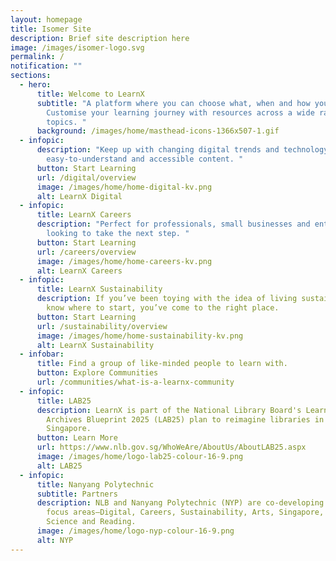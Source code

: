 ```yaml
---
layout: homepage
title: Isomer Site
description: Brief site description here
image: /images/isomer-logo.svg
permalink: /
notification: ""
sections:
  - hero:
      title: Welcome to LearnX
      subtitle: "A platform where you can choose what, when and how you learn.
        Customise your learning journey with resources across a wide range of
        topics. "
      background: /images/home/masthead-icons-1366x507-1.gif
  - infopic:
      description: "Keep up with changing digital trends and technology through
        easy-to-understand and accessible content. "
      button: Start Learning
      url: /digital/overview
      image: /images/home/home-digital-kv.png
      alt: LearnX Digital
  - infopic:
      title: LearnX Careers
      description: "Perfect for professionals, small businesses and entrepreneurs
        looking to take the next step. "
      button: Start Learning
      url: /careers/overview
      image: /images/home/home-careers-kv.png
      alt: LearnX Careers
  - infopic:
      title: LearnX Sustainability
      description: If you’ve been toying with the idea of living sustainably but don’t
        know where to start, you’ve come to the right place. 
      button: Start Learning
      url: /sustainability/overview
      image: /images/home/home-sustainability-kv.png
      alt: LearnX Sustainability
  - infobar:
      title: Find a group of like-minded people to learn with.
      button: Explore Communities
      url: /communities/what-is-a-learnx-community
  - infopic:
      title: LAB25
      description: LearnX is part of the National Library Board's Learning and
        Archives Blueprint 2025 (LAB25) plan to reimagine libraries in
        Singapore.
      button: Learn More
      url: https://www.nlb.gov.sg/WhoWeAre/AboutUs/AboutLAB25.aspx
      image: /images/home/logo-lab25-colour-16-9.png
      alt: LAB25
  - infopic:
      title: Nanyang Polytechnic
      subtitle: Partners
      description: NLB and Nanyang Polytechnic (NYP) are co-developing the learning
        focus areas—Digital, Careers, Sustainability, Arts, Singapore, Wellness,
        Science and Reading.
      image: /images/home/logo-nyp-colour-16-9.png
      alt: NYP
---
```

